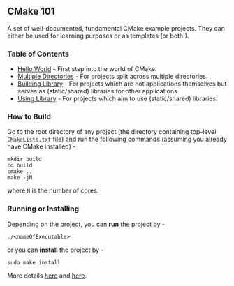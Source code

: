 ## CMake 101
A set of well-documented, fundamental CMake example projects. They can either be used for learning purposes or as templates (or both!).

### Table of Contents
* [Hello World](https://github.com/achalpandeyy/CMake101/tree/master/Hello-World) - First step into the world of CMake.
* [Multiple Directories](https://github.com/achalpandeyy/CMake101/tree/master/Multiple-Directories) - For projects split across multiple directories.
* [Building Library](https://github.com/achalpandeyy/CMake101/tree/master/Building-Library) - For projects which are not applications themselves but serves as (static/shared) libraries for other applications.
* [Using Library](https://github.com/achalpandeyy/CMake101/tree/master/Using-Library) - For projects which aim to use (static/shared) libraries.

### How to Build
Go to the root directory of any project (the directory containing top-level `CMakeLists.txt` file) and run the following commands (assuming you already have CMake installed) -
```
mkdir build
cd build
cmake ..
make -jN
```
where `N` is the number of cores.

### Running or Installing
Depending on the project, you can **run** the project by -
```
./<nameOfExecutable>
```
or you can **install** the project by -
```
sudo make install
```

More details [here](http://derekmolloy.ie/hello-world-introductions-to-cmake/) and [here](https://cmake.org/cmake/help/v3.14/).